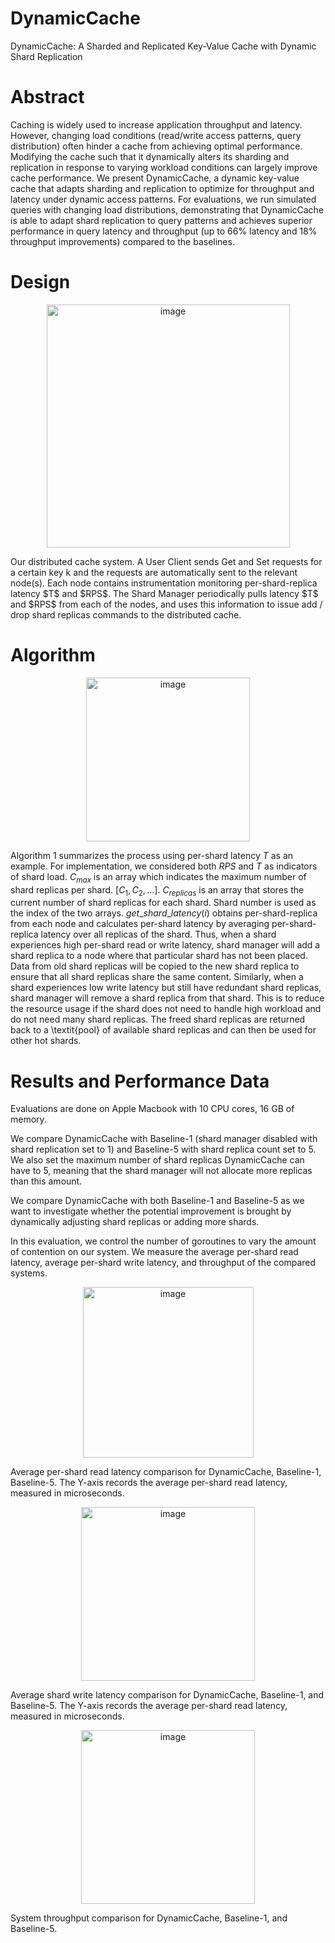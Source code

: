 # DynamicCache
DynamicCache: A Sharded and Replicated Key-Value Cache with Dynamic Shard Replication

# Abstract
Caching is widely used to increase application throughput and latency. However, changing load conditions (read/write access patterns,  query distribution) often hinder a cache from achieving optimal performance. Modifying the cache such that it dynamically alters its sharding and replication in response to varying workload conditions can largely improve cache performance. We present DynamicCache, a dynamic key-value cache that adapts sharding and replication to optimize for throughput and latency under dynamic access patterns. For evaluations, we run simulated queries with changing load distributions, demonstrating that DynamicCache is able to adapt shard replication to query patterns and achieves superior performance in query latency and throughput (up to 66\% latency and 18\% throughput improvements) compared to the baselines.

# Design
<p align="center">
  <img align="center" width="389" alt="image" src="https://user-images.githubusercontent.com/18220413/191397895-255a1eb6-7202-4b6b-8be6-1d8cdf1de1ae.png">
</p>
Our distributed cache system. A User Client sends Get and Set requests for a certain key k and the requests are automatically sent to the relevant node(s). Each node contains instrumentation monitoring per-shard-replica latency $T$ and $RPS$. The Shard Manager periodically pulls latency $T$ and $RPS$ from each of the nodes, and uses this information to issue add / drop shard replicas commands to the distributed cache.

# Algorithm
<p align="center">
  <img align="center" width="262" alt="image" src="https://user-images.githubusercontent.com/18220413/191398108-1a9c8eb1-79f3-4e63-950d-e6d5ad77db81.png">
</p>

Algorithm 1 summarizes the process using per-shard latency $T$ as an example. For implementation, we considered both $RPS$ and $T$ as indicators of shard load. $C_{max}$ is an array which indicates the maximum number of shard replicas per shard. $[C_1, C_2, ...]$. $C_{replicas}$ is an array that stores the current number of shard replicas for each shard. Shard number is used as the index of the two arrays. $get\_shard\_latency(i)$ obtains per-shard-replica from each node and calculates per-shard latency by averaging per-shard-replica latency over all replicas of the shard. Thus, when a shard experiences high per-shard read or write latency, shard manager will add a shard replica to a node where that particular shard has not been placed. Data from old shard replicas will be copied to the new shard replica to ensure that all shard replicas share the same content. Similarly, when a shard experiences low write latency but still have redundant shard replicas, shard manager will remove a shard replica from that shard. This is to reduce the resource usage if the shard does not need to handle high workload and do not need many shard replicas. The freed shard replicas are returned back to a \textit{pool} of available shard replicas and can then be used for other hot shards.

# Results and Performance Data
Evaluations are done on Apple Macbook with 10 CPU cores, 16 GB of memory.

We compare DynamicCache with Baseline-1 (shard manager disabled with shard replication set to 1) and Baseline-5 with shard replica count set to 5. We also set the maximum number of shard replicas DynamicCache can have to 5, meaning that the shard manager will not allocate more replicas than this amount.

We compare DynamicCache with both Baseline-1 and Baseline-5 as we want to investigate whether the potential improvement is brought by dynamically adjusting shard replicas or adding more shards. 

In this evaluation, we control the number of goroutines to vary the amount of contention on our system. We measure the average per-shard read latency, average per-shard write latency, and throughput of the compared systems.

<p align="center">
  <img align="center" width="273" alt="image" src="https://user-images.githubusercontent.com/18220413/191398671-c2200ddc-3ee3-41cf-a5be-43bd482c950c.png">
</p>
 
Average per-shard read latency comparison for DynamicCache, Baseline-1, Baseline-5. The Y-axis records the average per-shard read latency, measured in microseconds.

<p align="center">
  <img align="center" width="278" alt="image" src="https://user-images.githubusercontent.com/18220413/191398710-d1134775-fc66-44cc-8c74-39fe2a977f30.png">
</p>

Average shard write latency comparison for DynamicCache, Baseline-1, and Baseline-5. The Y-axis records the average per-shard read latency, measured in microseconds. 

<p align="center">
  <img align="center" width="278" alt="image" src="https://user-images.githubusercontent.com/18220413/191398745-8258e000-fc0a-44d4-8d81-ff0345024ca7.png">
</p>

System throughput comparison for DynamicCache, Baseline-1, and Baseline-5.




